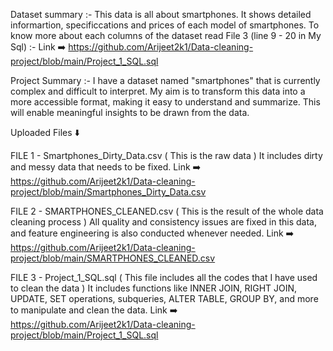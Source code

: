 Dataset summary :- This data is all about smartphones. It shows detailed informartion, specificcations and prices of each model of smartphones.
                   To know more about each columns of the dataset read File 3 (line 9 - 20 in My Sql) :- Link ➡️ https://github.com/Arijeet2k1/Data-cleaning-project/blob/main/Project_1_SQL.sql



Project Summary :- I have a dataset named "smartphones" that is currently complex and difficult to interpret. My aim is to transform this data into 
                   a more accessible format, making it easy to understand and summarize. This will enable meaningful insights to be drawn from the data.

Uploaded Files ⬇️

  FILE 1 - Smartphones_Dirty_Data.csv ( This is the raw data )
           It includes dirty and messy data that needs to be fixed.
           Link ➡️ https://github.com/Arijeet2k1/Data-cleaning-project/blob/main/Smartphones_Dirty_Data.csv
  
  FILE 2 - SMARTPHONES_CLEANED.csv ( This is the result of the whole data cleaning process )
           All quality and consistency issues are fixed in this data, and feature engineering is also conducted whenever needed.
           Link ➡️ https://github.com/Arijeet2k1/Data-cleaning-project/blob/main/SMARTPHONES_CLEANED.csv
  
  FILE 3 - Project_1_SQL.sql ( This file includes all the codes that I have used to clean the data )
           It includes functions like INNER JOIN, RIGHT JOIN, UPDATE, SET operations, subqueries, ALTER TABLE, GROUP BY, and more to manipulate and clean the data.
           Link ➡️ https://github.com/Arijeet2k1/Data-cleaning-project/blob/main/Project_1_SQL.sql
